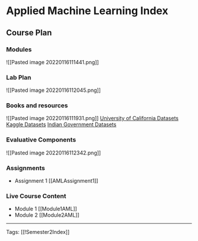 # Applied Machine Learning Index

## Course Plan
### Modules
![[Pasted image 20220116111441.png]]

### Lab Plan
![[Pasted image 20220116112045.png]]

### Books and resources
![[Pasted image 20220116111931.png]]
[University of California Datasets](https://archive.ics.uci.edu/ml/index.php)
[Kaggle Datasets](https://www.kaggle.com/datasets)
[Indian Government Datasets](https://data.gov.in/catalogsv2)

### Evaluative Components
![[Pasted image 20220116112342.png]]

### Assignments
- Assignment 1 [[AMLAssignment1]]

### Live Course Content
- Module 1 [[Module1AML]]
- Module 2 [[Module2AML]]


---
Tags: [[!Semester2Index]]